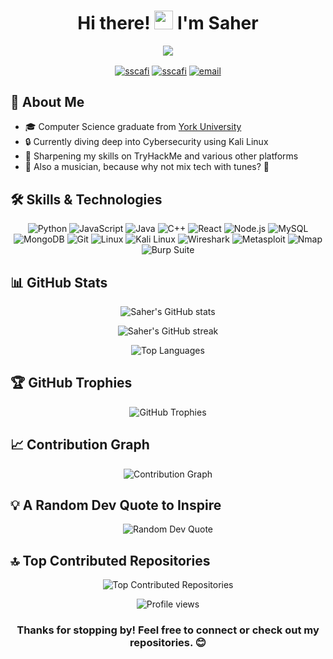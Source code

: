 <h1 align="center">Hi there! <img src="https://media.giphy.com/media/hvRJCLFzcasrR4ia7z/giphy.gif" width="30px"> I'm Saher</h1>

<p align="center">
  <img src="https://readme-typing-svg.herokuapp.com/?lines=Software+Engineer;Cybersecurity+Enthusiast;Lifelong+Learner;Musician&center=true&width=380&height=45">
</p>

<p align="center">
  <a href="https://linkedin.com/in/sscafi" target="blank"><img align="center" src="https://img.shields.io/badge/LinkedIn-0077B5?style=for-the-badge&logo=linkedin&logoColor=white" alt="sscafi"/></a>
  <a href="https://www.leetcode.com/sscafi" target="blank"><img align="center" src="https://img.shields.io/badge/LeetCode-FFA116?style=for-the-badge&logo=LeetCode&logoColor=black" alt="sscafi"/></a>
  <a href="mailto:saherscafi@gmail.com"><img align="center" src="https://img.shields.io/badge/Email-D14836?style=for-the-badge&logo=gmail&logoColor=white" alt="email"/></a>
</p>

## 🚀 About Me

- 🎓 Computer Science graduate from [York University](https://lassonde.yorku.ca/?)
- 🔒 Currently diving deep into Cybersecurity using Kali Linux
- 🌱 Sharpening my skills on TryHackMe and various other platforms
- 🎵 Also a musician, because why not mix tech with tunes? 🎸

## 🛠️ Skills & Technologies

<p align="center">
  <img src="https://img.shields.io/badge/Python-3776AB?style=for-the-badge&logo=python&logoColor=white" alt="Python"/>
  <img src="https://img.shields.io/badge/JavaScript-F7DF1E?style=for-the-badge&logo=javascript&logoColor=black" alt="JavaScript"/>
  <img src="https://img.shields.io/badge/Java-ED8B00?style=for-the-badge&logo=openjdk&logoColor=white" alt="Java"/>
  <img src="https://img.shields.io/badge/C++-00599C?style=for-the-badge&logo=c%2B%2B&logoColor=white" alt="C++"/>
  <img src="https://img.shields.io/badge/React-20232A?style=for-the-badge&logo=react&logoColor=61DAFB" alt="React"/>
  <img src="https://img.shields.io/badge/Node.js-43853D?style=for-the-badge&logo=node.js&logoColor=white" alt="Node.js"/>
  <img src="https://img.shields.io/badge/MySQL-4479A1?style=for-the-badge&logo=mysql&logoColor=white" alt="MySQL"/>
  <img src="https://img.shields.io/badge/MongoDB-4EA94B?style=for-the-badge&logo=mongodb&logoColor=white" alt="MongoDB"/>
  <img src="https://img.shields.io/badge/Git-F05032?style=for-the-badge&logo=git&logoColor=white" alt="Git"/>
  <img src="https://img.shields.io/badge/Linux-FCC624?style=for-the-badge&logo=linux&logoColor=black" alt="Linux"/>
  <img src="https://img.shields.io/badge/Kali_Linux-557C94?style=for-the-badge&logo=kali-linux&logoColor=white" alt="Kali Linux"/>
  <img src="https://img.shields.io/badge/Wireshark-1679A7?style=for-the-badge&logo=wireshark&logoColor=white" alt="Wireshark"/>
  <img src="https://img.shields.io/badge/Metasploit-E34F26?style=for-the-badge&logo=metasploit&logoColor=white" alt="Metasploit"/>
  <img src="https://img.shields.io/badge/Nmap-0E83CD?style=for-the-badge&logo=nmap&logoColor=white" alt="Nmap"/>
  <img src="https://img.shields.io/badge/Burp_Suite-FF6C37?style=for-the-badge&logo=burp-suite&logoColor=white" alt="Burp Suite"/>
</p>

## 📊 GitHub Stats

<p align="center">
  <img src="https://github-readme-stats.vercel.app/api?username=sscafi&show_icons=true&theme=tokyonight" alt="Saher's GitHub stats"/>
</p>

<p align="center">
  <img src="https://github-readme-streak-stats.herokuapp.com/?user=sscafi&theme=tokyonight" alt="Saher's GitHub streak"/>
</p>

<p align="center">
  <img src="https://github-readme-stats.vercel.app/api/top-langs/?username=sscafi&layout=compact&theme=tokyonight" alt="Top Languages"/>
</p>

## 🏆 GitHub Trophies

<p align="center">
  <img src="https://github-profile-trophy.vercel.app/?username=sscafi&theme=tokyonight&no-frame=true&no-bg=true&margin-w=4" alt="GitHub Trophies"/>
</p>

## 📈 Contribution Graph

<p align="center">
  <img src="https://github-readme-activity-graph.cyclic.app/graph?username=sscafi&theme=tokyo-night" alt="Contribution Graph"/>
</p>

## 💡 A Random Dev Quote to Inspire

<p align="center">
  <img src="https://quotes-github-readme.vercel.app/api?type=horizontal&theme=tokyonight" alt="Random Dev Quote"/>
</p>

## 🔝 Top Contributed Repositories

<p align="center">
  <img src="https://github-contributor-stats.vercel.app/api?username=sscafi&limit=5&theme=tokyonight&combine_all_yearly_contributions=true" alt="Top Contributed Repositories"/>
</p>

<p align="center">
  <img src="https://komarev.com/ghpvc/?username=sscafi&label=Profile%20views&color=0e75b6&style=flat" alt="Profile views"/>
</p>

<h3 align="center">Thanks for stopping by! Feel free to connect or check out my repositories. 😊</h3>
